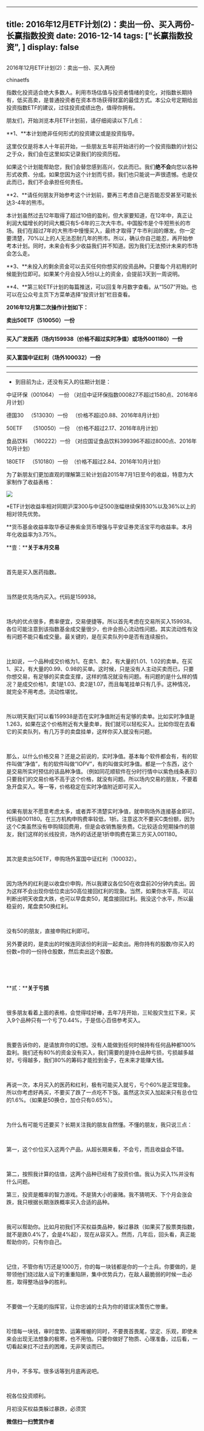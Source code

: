 
---
title:  2016年12月ETF计划(2)：卖出一份、买入两份-长赢指数投资
date: 2016-12-14
tags: ["长赢指数投资", ]
display: false
---


## 



2016年12月ETF计划(2)：卖出一份、买入两份




chinaetfs




指数化投资适合绝大多数人。利用市场估值与投资者情绪的变化，对指数长期持有，低买高卖，是普通投资者在资本市场获得财富的最佳方式。本公众号定期给出投资指数ETF的建议，过往投资成绩出色，值得你拥有。


朋友们，开始浏览本月ETF计划前，请仔细阅读以下几点：



**1、**本计划绝非任何形式的投资建议或是投资指导。



这里仅仅是将本人十年前开始，一些朋友五年前开始进行的一个投资指数的计划公之于众，我们会在这里如实记录我们的投资历程。



如果这个计划能帮助您，我们会替您感到高兴，仅此而已。我们**绝不会**向您以各种形式收费、分成。如果您因为这个计划而亏损，我们也只能说一声很遗憾。也是仅此而已，我们不会承担任何责任。



**2、**请任何朋友开始参考这个计划前，要再三考虑自己是否能忍受甚至可能长达3-4年的熊市。



本计划虽然过去12年取得了超过10倍的盈利，但大家要知道，在12年中，真正让利润大幅增长的时间大概只有5-6年的三次大牛市。中国股市是个牛短熊长的市场。我们在超过7年的大熊市中慢慢买入，最终才取得了牛市利润的爆发。你一定要清楚，70%以上的人无法忍耐几年的熊市。所以，确认你自己能忍，再开始参考本计划。同时，未来会有多少收益我们并不知道。因为我们无法预计未来的市场会怎么走。



**3、**未投入的剩余资金可以去买任何你想买的投资品种。只要每个月初用的时候能到位即可。如果某个月会投入5份以上的资金，会提前3天到一周说明。



**4、**第三轮ETF计划的每篇推送，可以回复年月数字查看。从“1507”开始。也可以在公众号主页下方菜单选择“投资计划”栏目查看。





**2016年12月第二次操作计划如下：**



**卖出50ETF（510050）一份 &nbsp; &nbsp;**

****

**买入广发医药（场内159938（价格不超过实时净值）或场外001180）一份**

****

**买入富国中证红利（场外100032）一份**

****

****

* 到目前为止，还没有买入的往期计划是：



中证环保（001064） 一份 （对应中证环保指数000827不超过1580点、2016年6月计划）

德国30&nbsp;&nbsp; （513030）一份&nbsp;&nbsp; （价格不超过0.88、2016年8月计划）



50ETF&nbsp;&nbsp;&nbsp;&nbsp; （510050）一份&nbsp; （价格不超过2.17、2016年8月计划）

食品饮料&nbsp; （160222）一份 （对应国证食品饮料399396不超过8000点、2016年10月计划）

180ETF&nbsp;&nbsp; （510180）一份&nbsp; （价格不超过2.84、2016年10月计划）





为了新朋友们更加直观的理解第三轮计划自2015年7月1日至今的收益，特意为大家制作了收益表格：



<img data-s="300,640" data-type="png" src="http://mmbiz.qpic.cn/mmbiz_png/SEPick5M9xjPWmNTExRBY4YBzWZKqzqvicaIGnr52lt1AUVGOgGyWfEoo0eHlDCDqZWCYQUK3TiaQWjBAtbribn9xQ/0?wx_fmt=png" data-ratio="1.0529411764705883" data-w="340"/>



*ETF计划收益率相对同期沪深300与中证500涨幅继续保持30%以及36%以上的相对领先优势。



**货币基金收益率取华泰证券紫金货币增强与平安证券灵活宝平均收益率。本月年化收益率为3.75%。









**壹：****关于本月交易**

&nbsp;

首先是买入医药指数。

&nbsp;

当然是优先场内买入。代码是159938。

&nbsp;

场内的优点很多，费率便宜，交易便捷等。所以首先考虑在交易所买入159938。各位可能注意到该指数基金成交量很少，也许会担心流动性问题。其实流动性有没有问题不能只看成交量。最关键的，是在买卖队列中是否有连续报价。

&nbsp;

比如说，一个品种成交价格为1。在卖1、卖2，有大量的1.01、1.02的卖单。在买1、买2，有大量的0.99、0.98的买单。这时候，只是没有人主动买卖而已，只要你想交易，有足够的买卖盘支撑，这样的情况就没有问题。有问题的是什么样的情况？是成交价格1，卖1是1.03、卖2是1.07，而且每笔挂单只有几手。这种情况，就完全不用考虑。流动性堪忧。

&nbsp;

所以明天我们可以看159938是否在实时净值附近有足够的卖单。比如实时净值是1.263，如果在这个价格附近有大量卖单，我们就可以轻松买入。比如你现在去看它的买卖队列，有几万手的卖盘挂单，这样你买入就没有问题。

&nbsp;

那么，以什么价格交易？还是之前说的，实时净值。基本每个软件都会有，有的软件叫做“净值”，有的软件叫做“IOPV”，有的叫做实时净值。都是一个东西，这个是交易所实时预估的该品种净值。（例如同花顺软件在分时行情中以紫色线条表示）只要我们的交易价格不高于这个价格，就没有问题。所以场内交易的朋友，不要着急开盘买入。等一等，价格稳定在实时净值附近即可买入。

&nbsp;

如果有朋友不愿意考虑太多，或者弄不清楚实时净值，就申购场外连接基金即可。代码是001180。在三方机构申购费率较低，1折。注意这次不要买C类份额，因为这个C类虽然没有申购赎回费用，但是会收销售服务费。C比较适合短期操作的朋友，我们这样的长线投资，场外的话还是1折申购费在第三方买入001180。

&nbsp;

其次是卖出50ETF，申购场外富国中证红利（100032）。

&nbsp;

因为场外的红利是以收盘价申购，所以我建议各位50在收盘前20分钟内卖出。因为这样不会出现你低位卖出50高位接回红利的现象。当然，如果你水平高，可以判断出明天收盘大跌，也可以早盘卖50，尾盘接回红利。我没这个水平，所以最稳妥的，尾盘卖50换红利。

&nbsp;

没有50的朋友，直接申购红利即可。



另外要说的，是卖出的时候连同该份的利润一起卖出。用你持有的股数/你买入的份数=你的一份持仓股数，然后卖出这个股数。

&nbsp;

&nbsp;

**贰：****关于亏损**

&nbsp;

很多朋友看着上面的表格，会觉得哇好棒，去年7月开始，三轮股灾生扛下来，买入9个品种只有一个亏了0.44%，于是信心百倍参考买入。

&nbsp;

我要告诉你的，是请放弃你的幻想。没有人能做到任何时候持有任何品种都100%盈利。我们还有80%的资金没有买入，我们需要的是持仓品种亏损，亏损越多越好。亏得越多，我们80%的筹码才能捡到金子，在未来才能赚大钱。

&nbsp;

再说一次，本月买入的医药和红利，极有可能买入就亏，亏个60%是正常现象。所以你考虑好再买，不要买了跌了一点吃不下饭。虽然这次买入加起来只有总仓位的1.6%。（如果是50换仓，加仓只有0.65%）。

&nbsp;

为什么有可能亏还要买？长期关注我的朋友自然懂。不懂的朋友，我只说三点：

&nbsp;

第一，这个价位买入这两个产品，从超长期来看，不会亏，而且收益会不错。

&nbsp;

第二，按照我计算的估值，这两个品种已经有了投资价值。我认为买入1%并没有什么问题。



第三，投资是概率的智力游戏。不是猜大小的豪赌。我不猜明天、下个月会涨会跌，我只根据长期涨跌概率买入合适的品种。

&nbsp;

我可以帮助你。比如月初我们不买权益类品种，躲过暴跌（如果买了股票类指数，就不是跌0.4%了，会是4%起），现在从容买入。然而，几年后，回头看，真正能帮助你的，只有你自己。

&nbsp;

记住，不管你有1万还是1000万，你的每一块钱都是你的一个士兵。你要做的，是带领他们绕过敌人设下的重重陷阱，集中优势兵力，在敌人最脆弱的时候一击必胜，取得整场战争的胜利。

&nbsp;

不要做一个无能的指挥官，让你忠诚的士兵为你的错误决策伤亡惨重。

&nbsp;

珍惜每一块钱，审时度势、运筹帷幄的同时，不要畏首畏尾，坚定、乐观，即使未来会出现无法想象的极寒，也不用怕。只要你做好了物质、心理准备，过后看，一切看起来扛不过去的困难，无非笑谈而已。

&nbsp;

月中，不多写。很多话等到月底再说吧。

&nbsp;

祝各位投资顺利。







月初没买权益类躲过暴跌，必须赏


**微信扫一扫赞赏作者**













